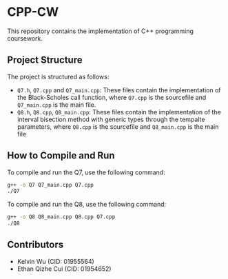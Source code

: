 # CPP-CW

This repository contains the implementation of C++ programming coursework.

## Project Structure

The project is structured as follows:

- `Q7.h`, `Q7.cpp` and `Q7_main.cpp`: These files contain the implementation of the Black-Scholes call function, where `Q7.cpp` is the sourcefile and `Q7_main.cpp` is the main file.
- `Q8.h`, `Q8.cpp`, `Q8_main.cpp`: These files contain the implementation of the interval bisection method with generic types through the tempalte parameters, where `Q8.cpp` is the sourcefile and `Q8_main.cpp` is the main file

## How to Compile and Run
To compile and run the Q7, use the following command:

```bash
g++ -o Q7 Q7_main.cpp Q7.cpp
./Q7
```
To compile and run the Q8, use the following command:
```bash
g++ -o Q8 Q8_main.cpp Q8.cpp Q7.cpp
./Q8
```

## Contributors
- Kelvin Wu (CID: 01955564)
- Ethan Qizhe Cui (CID: 01954652)